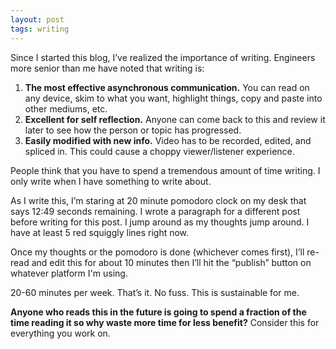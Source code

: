 ```yaml
---
layout: post
tags: writing
---
```


Since I started this blog, I’ve realized the importance of writing. Engineers more senior than me have noted that writing is:

1. **The most effective asynchronous communication.** You can read on any device, skim to what you want, highlight things, copy and paste into other mediums, etc.
2. **Excellent for self reflection.** Anyone can come back to this and review it later to see how the person or topic has progressed.
3. **Easily modified with new info.** Video has to be recorded, edited, and spliced in. This could cause a choppy viewer/listener experience.

People think that you have to spend a tremendous amount of time writing. I only write when I have something to write about.

As I write this, I’m staring at 20 minute pomodoro clock on my desk that says 12:49 seconds remaining. I wrote a paragraph for a different post before writing for this post. I jump around as my thoughts jump around. I have at least 5 red squiggly lines right now.

Once my thoughts or the pomodoro is done (whichever comes first), I’ll re-read and edit this for about 10 minutes then I’ll hit the “publish” button on whatever platform I'm using.

20-60 minutes per week. That’s it. No fuss. This is sustainable for me.

**Anyone who reads this in the future is going to spend a fraction of the time reading it so why waste more time for less benefit?** Consider this for everything you work on.

